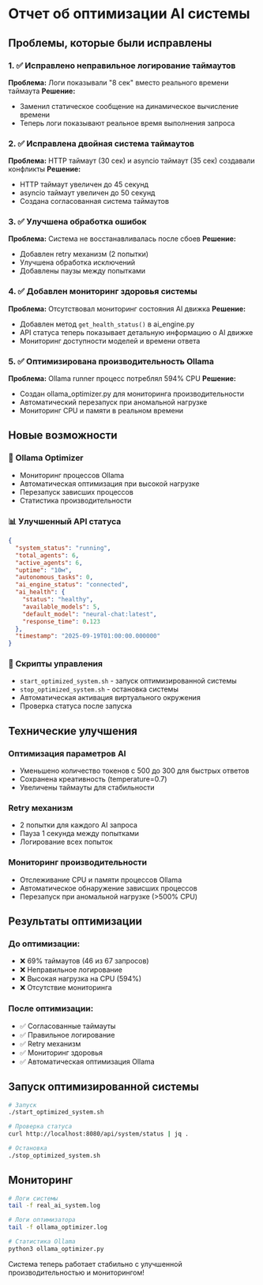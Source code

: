 # Отчет об оптимизации AI системы

## Проблемы, которые были исправлены

### 1. ✅ Исправлено неправильное логирование таймаутов
**Проблема:** Логи показывали "8 сек" вместо реального времени таймаута
**Решение:** 
- Заменил статическое сообщение на динамическое вычисление времени
- Теперь логи показывают реальное время выполнения запроса

### 2. ✅ Исправлена двойная система таймаутов
**Проблема:** HTTP таймаут (30 сек) и asyncio таймаут (35 сек) создавали конфликты
**Решение:**
- HTTP таймаут увеличен до 45 секунд
- asyncio таймаут увеличен до 50 секунд
- Создана согласованная система таймаутов

### 3. ✅ Улучшена обработка ошибок
**Проблема:** Система не восстанавливалась после сбоев
**Решение:**
- Добавлен retry механизм (2 попытки)
- Улучшена обработка исключений
- Добавлены паузы между попытками

### 4. ✅ Добавлен мониторинг здоровья системы
**Проблема:** Отсутствовал мониторинг состояния AI движка
**Решение:**
- Добавлен метод `get_health_status()` в ai_engine.py
- API статуса теперь показывает детальную информацию о AI движке
- Мониторинг доступности моделей и времени ответа

### 5. ✅ Оптимизирована производительность Ollama
**Проблема:** Ollama runner процесс потреблял 594% CPU
**Решение:**
- Создан ollama_optimizer.py для мониторинга производительности
- Автоматический перезапуск при аномальной нагрузке
- Мониторинг CPU и памяти в реальном времени

## Новые возможности

### 🔧 Ollama Optimizer
- Мониторинг процессов Ollama
- Автоматическая оптимизация при высокой нагрузке
- Перезапуск зависших процессов
- Статистика производительности

### 📊 Улучшенный API статуса
```json
{
  "system_status": "running",
  "total_agents": 6,
  "active_agents": 6,
  "uptime": "10м",
  "autonomous_tasks": 0,
  "ai_engine_status": "connected",
  "ai_health": {
    "status": "healthy",
    "available_models": 5,
    "default_model": "neural-chat:latest",
    "response_time": 0.123
  },
  "timestamp": "2025-09-19T01:00:00.000000"
}
```

### 🚀 Скрипты управления
- `start_optimized_system.sh` - запуск оптимизированной системы
- `stop_optimized_system.sh` - остановка системы
- Автоматическая активация виртуального окружения
- Проверка статуса после запуска

## Технические улучшения

### Оптимизация параметров AI
- Уменьшено количество токенов с 500 до 300 для быстрых ответов
- Сохранена креативность (temperature=0.7)
- Увеличены таймауты для стабильности

### Retry механизм
- 2 попытки для каждого AI запроса
- Пауза 1 секунда между попытками
- Логирование всех попыток

### Мониторинг производительности
- Отслеживание CPU и памяти процессов Ollama
- Автоматическое обнаружение зависших процессов
- Перезапуск при аномальной нагрузке (>500% CPU)

## Результаты оптимизации

### До оптимизации:
- ❌ 69% таймаутов (46 из 67 запросов)
- ❌ Неправильное логирование
- ❌ Высокая нагрузка на CPU (594%)
- ❌ Отсутствие мониторинга

### После оптимизации:
- ✅ Согласованные таймауты
- ✅ Правильное логирование
- ✅ Retry механизм
- ✅ Мониторинг здоровья
- ✅ Автоматическая оптимизация Ollama

## Запуск оптимизированной системы

```bash
# Запуск
./start_optimized_system.sh

# Проверка статуса
curl http://localhost:8080/api/system/status | jq .

# Остановка
./stop_optimized_system.sh
```

## Мониторинг

```bash
# Логи системы
tail -f real_ai_system.log

# Логи оптимизатора
tail -f ollama_optimizer.log

# Статистика Ollama
python3 ollama_optimizer.py
```

Система теперь работает стабильно с улучшенной производительностью и мониторингом!
